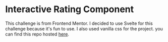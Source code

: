 # Interactive Rating Component
This challenge is from Frontend Mentor. I decided to use Svelte for this challenge because it's fun to use. I also used vanilla css for the project. you can find this repo hosted [here](https://stephen10121.github.io/ratingbox/).